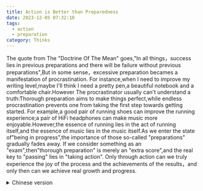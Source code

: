 ```yaml
---
title: Action is Better than Preparedness
date: 2023-12-05 07:32:10
tags:
  - action
  - preparation
category: Thinks
---
```

The quote from The "Doctrine Of The Mean" goes,"In all things，success lies in previous preparations and there will be failure without previous preparations",But in some sense，excessive preparation becames a manifestation of procrastination.
For instance,when I need to improve my writing level,maybe I'll think I need a pretty pen,a beautiful notebook and a comfortable chair.However 
The procrastinator usually can't understand a truth:Thorough preparation aims to make things perfect,while endless procrastination prevents one from taking the first step towards getting started.
For example,a good pair of running shoes can improve the running experience;a pair of HiFi headphones can make music more enjoyable.However,the essence of running lies in the act of running itself,and the essence of music lies in the music itself.As we enter the state of"being in progress",the importance of those so-called "preparations" gradually fades away.
If we consider something as an "exam",then"thorough preparation" is merely an "extra score",and the real key to "passing" lies in "taking action".
Only through action can we truly experience the joy of the process and the achievements of the results，and only then can we achieve real growth and progress.

<details>
<summary>Chinese version</summary>
「行动」胜于「准备」</br>
俗话说『凡事预则立不预则废』，但在某种意义上，过度的准备反而成为了拖延症的一种表征。</br>
以写作为例，当我需要练习写作时，可能会觉得非要购买一支精美的笔、一本漂亮的笔记本和一把舒适的椅子，然后才能开始写作。然而这种准备还不足够，因为即使一切看似准备就绪，拖延的人仍然会为「开始行动」设想更多的「伪需求」来做所谓的「准备」。</br>
拖延症患者其实没有弄明白一个事实：万全的准备是为了让事情变得「尽善尽美」，而无限的拖延却会让人永远无法迈出「开始」的第一步。一双好跑鞋可以提升跑步体验，一副HiFi耳机可以使音乐更动听。然而，跑步的核心在于运动本身，音乐的核心在于音乐本身。当我们进入「进行中」的状态时，那些所谓的「准备」的重要性会逐渐被淡忘。</br>
如果我们将需要做的事情看作是一场「考试」，那么「万全的准备」只是「加分项」，而真正「及格」的关键在于「行动起来」。只有通过行动，我们才能真正体验到过程的乐趣和成果的成就，不要畏惧迈出第一步，勇敢地挑战未知的可能性，才能获得真正的成长和进步。</br>
</details>
